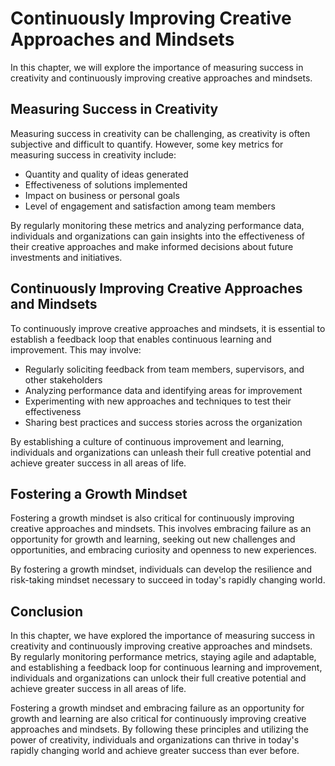 Continuously Improving Creative Approaches and Mindsets
===================================================================================================

In this chapter, we will explore the importance of measuring success in creativity and continuously improving creative approaches and mindsets.

Measuring Success in Creativity
-------------------------------

Measuring success in creativity can be challenging, as creativity is often subjective and difficult to quantify. However, some key metrics for measuring success in creativity include:

* Quantity and quality of ideas generated
* Effectiveness of solutions implemented
* Impact on business or personal goals
* Level of engagement and satisfaction among team members

By regularly monitoring these metrics and analyzing performance data, individuals and organizations can gain insights into the effectiveness of their creative approaches and make informed decisions about future investments and initiatives.

Continuously Improving Creative Approaches and Mindsets
-------------------------------------------------------

To continuously improve creative approaches and mindsets, it is essential to establish a feedback loop that enables continuous learning and improvement. This may involve:

* Regularly soliciting feedback from team members, supervisors, and other stakeholders
* Analyzing performance data and identifying areas for improvement
* Experimenting with new approaches and techniques to test their effectiveness
* Sharing best practices and success stories across the organization

By establishing a culture of continuous improvement and learning, individuals and organizations can unleash their full creative potential and achieve greater success in all areas of life.

Fostering a Growth Mindset
--------------------------

Fostering a growth mindset is also critical for continuously improving creative approaches and mindsets. This involves embracing failure as an opportunity for growth and learning, seeking out new challenges and opportunities, and embracing curiosity and openness to new experiences.

By fostering a growth mindset, individuals can develop the resilience and risk-taking mindset necessary to succeed in today's rapidly changing world.

Conclusion
----------

In this chapter, we have explored the importance of measuring success in creativity and continuously improving creative approaches and mindsets. By regularly monitoring performance metrics, staying agile and adaptable, and establishing a feedback loop for continuous learning and improvement, individuals and organizations can unlock their full creative potential and achieve greater success in all areas of life.

Fostering a growth mindset and embracing failure as an opportunity for growth and learning are also critical for continuously improving creative approaches and mindsets. By following these principles and utilizing the power of creativity, individuals and organizations can thrive in today's rapidly changing world and achieve greater success than ever before.

